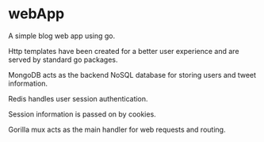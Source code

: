 # webApp
A simple blog web app using go.

Http templates have been created for a better user experience and are served by standard go packages.

MongoDB acts as the backend NoSQL database for storing users and tweet information. 

Redis handles user session authentication.

Session information is passed on by cookies.

Gorilla mux acts as the main handler for web requests and routing.
